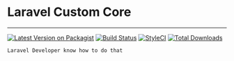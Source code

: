 # Laravel Custom Core
-----

[![Latest Version on Packagist](https://img.shields.io/packagist/v/yusronarif/laravel-core.svg?style=flat-square)](https://packagist.org/packages/yusronarif/laravel-core)
[![Build Status](https://img.shields.io/travis/yusronarif/laravel-core/master.svg?style=flat-square)](https://travis-ci.org/yusronarif/laravel-core)
[![StyleCI](https://styleci.io/repos/42480275/shield)](https://styleci.io/repos/42480275)
[![Total Downloads](https://img.shields.io/packagist/dt/yusronarif/laravel-core.svg?style=flat-square)](https://packagist.org/packages/yusronarif/laravel-core)

```
Laravel Developer know how to do that
```
